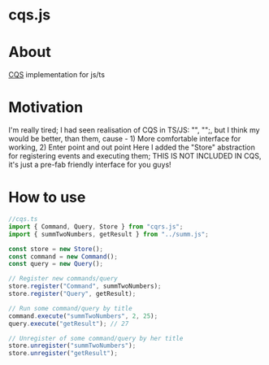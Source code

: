 # cqs.js

# About

[CQS](https://github.com/Arkady-Skvortsov/cqs.js/blob/main/CQS.md) implementation for js/ts

# Motivation

I'm really tired; I had seen realisation of CQS in TS/JS: "", "";, but I think my would be better, than them, cause - 1) More comfortable interface for working, 2) Enter point and out point
Here I added the "Store" abstraction for registering events and executing them; THIS IS NOT INCLUDED IN CQS, it's just a pre-fab friendly interface for you guys!

# How to use

```ts
//cqs.ts
import { Command, Query, Store } from "cqrs.js";
import { summTwoNumbers, getResult } from "../summ.js";

const store = new Store();
const command = new Command();
const query = new Query();

// Register new commands/query
store.register("Command", summTwoNumbers);
store.register("Query", getResult);

// Run some command/query by title
command.execute("summTwoNumbers", 2, 25);
query.execute("getResult"); // 27

// Unregister of some command/query by her title
store.unregister("summTwoNumbers");
store.unregister("getResult");
```
